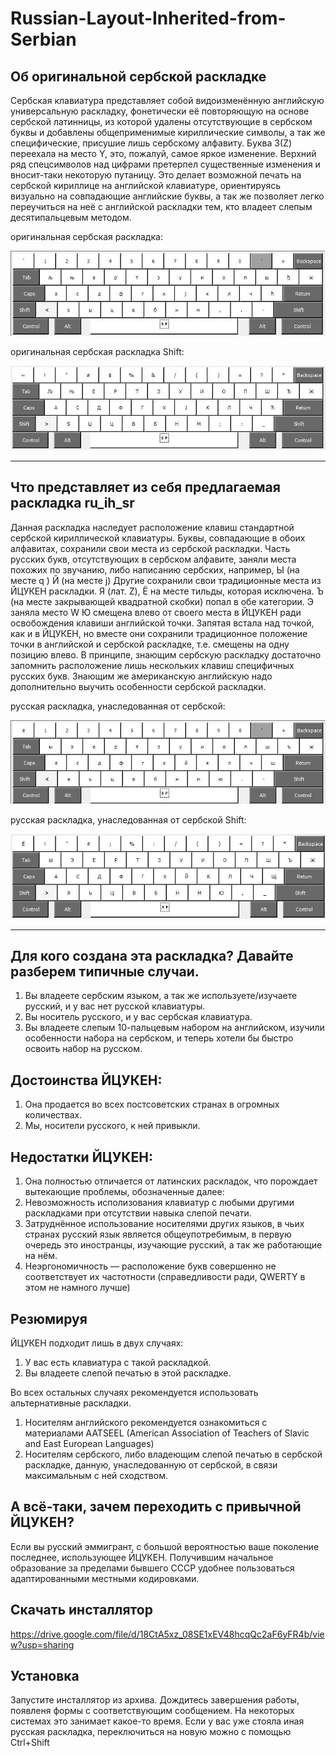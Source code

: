 # Russian-Layout-Inherited-from-Serbian

## Об оригинальной сербской раскладке
Сербская клавиатура представляет собой видоизменённую английскую универсальную раскладку, фонетически её повторяющую на основе сербской латинницы, из которой удалены отсутствующие в сербском буквы и добавлены общеприменимые кириллические символы, а так же специфические, присушие лишь сербскому алфавиту.
Буква З(Z) переехала на место Y, это, пожалуй, самое яркое изменение.
Верхний ряд спецсимволов над цифрами претерпел существенные изменения и вносит-таки некоторую путаницу.
Это делает возможной печать на сербской кириллице на английской клавиатуре, ориентируясь визуально на совпадающие английские буквы, а так же позволяет легко переучиться на неё с английской раскладки тем, кто владеет слепым десятипальцевым методом.

оригинальная сербская раскладка:

![оригинальная сербская раскладка](https://github.com/DenisVS/Russian-Layout-Inherited-from-Serbian/blob/main/images/sr_cyr.png?raw=true)

оригинальная сербская раскладка Shift:

![оригинальная сербская раскладка Shift](https://github.com/DenisVS/Russian-Layout-Inherited-from-Serbian/blob/main/images/sr_cyr_Shft.png?raw=true)


----

## Что представляет из себя предлагаемая раскладка ru_ih_sr
Данная раскладка наследует расположение клавиш стандартной сербской кириллической клавиатуры.
Буквы, совпадающие в обоих алфавитах, сохранили свои места из сербской раскладки.
Часть русских букв, отсутствующих в сербском алфавите, заняли места похожих по звучанию, либо написанию сербских, например, 
Ы (на месте q ) Й (на месте j)
Другие сохранили свои традиционные места из ЙЦУКЕН раскладки.
Я (лат. Z), Ё на месте тильды, которая исключена.
Ъ (на месте закрывающей квадратной скобки) попал в обе категории.
Э заняла место W
Ю смещена влево от своего места в ЙЦУКЕН ради освобождения клавиши английской точки.
Запятая встала над точкой, как и в ЙЦУКЕН, но вместе они сохранили традиционное положение точки в английской и сербской раскладке, т.е. смещены на одну позицию влево.
В принципе, знающим сербскую раскладку достаточно запомнить расположение лишь нескольких клавиш специфичных русских букв.
Знающим же американскую английскую надо дополнительно выучить особенности сербской раскладки.

русская раскладка, унаследованная от сербской:

![русская раскладка, унаследованная от сербской](https://github.com/DenisVS/Russian-Layout-Inherited-from-Serbian/blob/main/images/ru_ih_sr.png?raw=true)

русская раскладка, унаследованная от сербской Shift:

![русская раскладка, унаследованная от сербской Shift](https://github.com/DenisVS/Russian-Layout-Inherited-from-Serbian/blob/main/images/ru_ih_sr_Shift.png?raw=true)


-----

## Для кого создана эта раскладка? Давайте разберем типичные случаи.
1. Вы владеете сербским языком, а так же используете/изучаете русский, и у вас нет русской клавиатуры.
2. Вы носитель русского, и у вас сербская клавиатура.
3. Вы владеете слепым 10-пальцевым набором на английском, изучили особенности набора на сербском, и теперь хотели бы быстро освоить набор на русском.

## Достоинства ЙЦУКЕН: 
1. Она продается во всех постсоветских странах в огромных количествах.
2. Мы, носители русского, к ней привыкли.

## Недостатки ЙЦУКЕН:
1. Она полностью отличается от латинских раскладок, что порождает вытекающие проблемы, обозначенные далее:
2. Невозможность исполизования клавиатур с любыми другими раскладками при отсутствии навыка слепой печати.
3. Затруднённое использование носителями других языков, в чьих странах русский язык является общеупотребимым, в первую очередь это иностранцы, изучающие русский, а так же работающие на нём.
4. Неэргономичность — расположение букв совершенно не соответствует их частотности (справедливости ради, QWERTY в этом не намного лучше)

## Резюмируя

 ЙЦУКЕН подходит лишь в двух случаях:
1. У вас есть клавиатура с такой раскладкой.
2. Вы владеете слепой печатью в этой раскладке.

Во всех остальных случаях рекомендуется использовать альтернативные раскладки.
1. Носителям английского рекомендуется ознакомиться с материалами AATSEEL (American Association of Teachers of Slavic and East European Languages)
2. Носителям сербского, либо владеющим слепой печатью в сербской раскладке, данную, унаследованную от сербской, в связи максимальным с ней сходством.

## А всё-таки, зачем переходить с привычной ЙЦУКЕН?

Если вы русский эммигрант, с большой вероятностью ваше поколение последнее, использующее ЙЦУКЕН.
Получившим начальное образование за пределами бывшего СССР удобнее пользоваться адаптированными местными кодировками.

## Скачать инсталлятор

https://drive.google.com/file/d/18CtA5xz_08SE1xEV48hcqQc2aF6yFR4b/view?usp=sharing

## Установка

Запустите инсталлятор из архива. 
Дождитесь завершения работы, появленя формы с соответствующим сообщением. На некоторых системах это занимает какое-то время.
Если у вас уже стояла иная русская раскладка, переключиться на новую можно с помощью Ctrl+Shift

